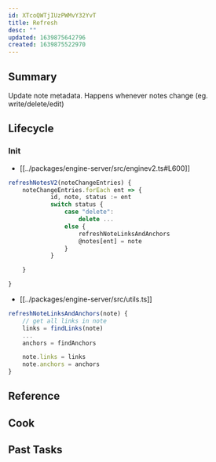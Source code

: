 ```yaml
---
id: XTcoQWTjIUzPWMvY32YvT
title: Refresh
desc: ""
updated: 1639875642796
created: 1639875522970
---
```


## Summary

Update note metadata. Happens whenever notes change (eg. write/delete/edit)

## Lifecycle

<!-- Startup process for this module -->

### Init

- [[../packages/engine-server/src/enginev2.ts#L600]]

```ts
refreshNotesV2(noteChangeEntries) {
	noteChangeEntries.forEach ent => {
			id, note, status := ent
			switch status {
				case "delete":
					delete ...
				else {
					refreshNoteLinksAndAnchors
					@notes[ent] = note
				}
			}

	}

}
```

- [[../packages/engine-server/src/utils.ts]]

```ts
refreshNoteLinksAndAnchors(note) {
	// get all links in note
	links = findLinks(note)
	...
	anchors = findAnchors

	note.links = links
	note.anchors = anchors
}
```

## Reference

<!-- Anything else that is useful to lookup -->

## Cook

<!-- How to do common operations with this code -->

## Past Tasks

<!-- Link to past pull requests and commits on this given module  -->
